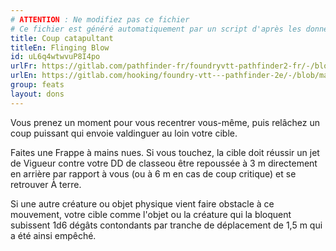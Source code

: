 ```yaml
---
# ATTENTION : Ne modifiez pas ce fichier
# Ce fichier est généré automatiquement par un script d'après les données du module Foundry VTT officiel et de sa traduction
title: Coup catapultant
titleEn: Flinging Blow
id: uL6q4wtwvuP8I4po
urlFr: https://gitlab.com/pathfinder-fr/foundryvtt-pathfinder2-fr/-/blob/master/data/feats/uL6q4wtwvuP8I4po.htm
urlEn: https://gitlab.com/hooking/foundry-vtt---pathfinder-2e/-/blob/master/packs/data/feats.db/flinging-blow.json
group: feats
layout: dons
---
```

Vous prenez un moment pour vous recentrer vous-même, puis relâchez un coup puissant qui envoie valdinguer au loin votre cible.

Faites une <a class="entity-link" data-pack="pf2e.actionspf2e" data-id="VjxZFuUXrCU94MWR" draggable="true">Frappe</a> à mains nues. Si vous touchez, la cible doit réussir un jet de Vigueur contre votre DD de classeou être repoussée à 3 m directement en arrière par rapport à vous (ou à 6 m en cas de coup critique) et se retrouver <a class="entity-link" data-pack="pf2e.conditionspf2e" data-id="j91X7x0XSomq8d60" draggable="true"><i class="fas fa-book-open"></i>À terre</a>.

Si une autre créature ou objet physique vient faire obstacle à ce mouvement, votre cible comme l'objet ou la créature qui la bloquent subissent <a class="inline-roll roll" data-mode="roll" data-flavor="bludgeoning" data-formula="1d6" title="bludgeoning"><i class="fas fa-dice-d20"></i>1d6</a> dégâts contondants par tranche de déplacement de 1,5 m qui a été ainsi empêché.


